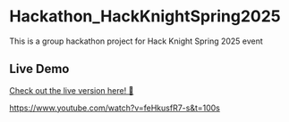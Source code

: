 # Hackathon_HackKnightSpring2025
This is a group hackathon project for Hack Knight Spring 2025 event

## Live Demo 
[Check out the live version here! 🚀](https://lowercasetwo.netlify.app/)

https://www.youtube.com/watch?v=feHkusfR7-s&t=100s
